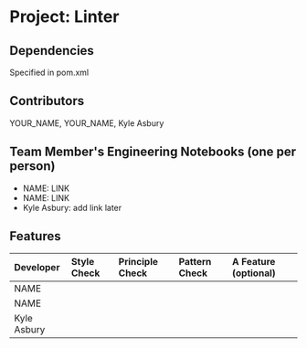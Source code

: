 # Project: Linter

## Dependencies
Specified in pom.xml

## Contributors
YOUR_NAME, YOUR_NAME, Kyle Asbury

## Team Member's Engineering Notebooks (one per person)
- NAME: LINK
- NAME: LINK
- Kyle Asbury: add link later

## Features

| Developer       | Style Check | Principle Check | Pattern Check | A Feature (optional) |
|:----------------|:------------|:----------------|:--------------|:---------------------|
| NAME            |             |                 |               |                      |
| NAME            |             |                 |               |                      |
| Kyle Asbury     |             |                 |               |                      |
